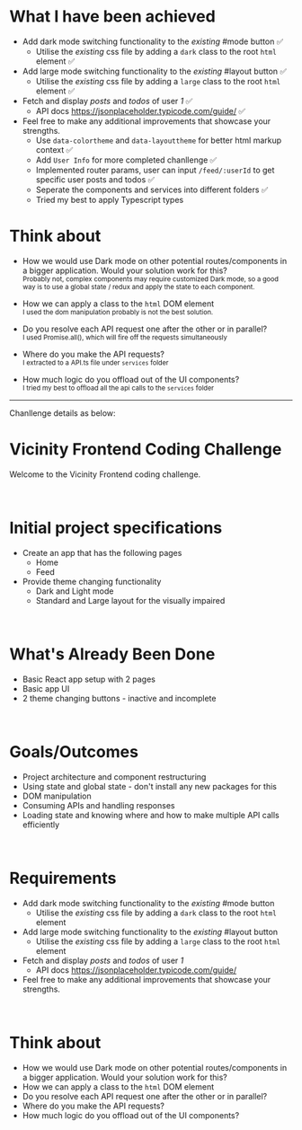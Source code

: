 # What I have been achieved
- Add dark mode switching functionality to the _existing_ #mode button ✅
  - Utilise the _existing_ css file by adding a `dark` class to the root `html` element ✅
- Add large mode switching functionality to the _existing_ #layout button ✅
  - Utilise the _existing_ css file by adding a `large` class to the root `html` element ✅
- Fetch and display _posts_ and _todos_ of user _1_ ✅
  - API docs https://jsonplaceholder.typicode.com/guide/ ✅
- Feel free to make any additional improvements that showcase your strengths.
  - Use `data-colortheme` and `data-layouttheme` for better html markup context ✅
  - Add `User Info` for more completed chanllenge ✅
  - Implemented router params, user can input `/feed/:userId` to get specific user posts and todos ✅
  - Seperate the components and services into different folders ✅
  - Tried my best to apply Typescript types


# Think about
- How we would use Dark mode on other potential routes/components in a bigger application. Would your solution work for this?
  <br>
<small>Probably not, complex components may require customized Dark mode, so a good way is to use a global state / redux and apply the state to each component.</small>

- How we can apply a class to the `html` DOM element
  <br>
<small>I used the dom manipulation probably is not the best solution.</small>

- Do you resolve each API request one after the other or in parallel?
  <br>
<small>I used Promise.all(), which will fire off the requests simultaneously</small>

- Where do you make the API requests?
  <br>
<small>I extracted to a API.ts file under `services` folder</small>

- How much logic do you offload out of the UI components?
  <br>
<small>I tried my best to offload all the api calls to the `services` folder</small>


<hr/>

Chanllenge details as below:
# Vicinity Frontend Coding Challenge

Welcome to the Vicinity Frontend coding challenge.

&nbsp;

# Initial project specifications

- Create an app that has the following pages
  - Home
  - Feed
- Provide theme changing functionality
  - Dark and Light mode
  - Standard and Large layout for the visually impaired

&nbsp;

# What's Already Been Done

- Basic React app setup with 2 pages
- Basic app UI
- 2 theme changing buttons - inactive and incomplete

&nbsp;

# Goals/Outcomes

- Project architecture and component restructuring
- Using state and global state - don't install any new packages for this
- DOM manipulation
- Consuming APIs and handling responses
- Loading state and knowing where and how to make multiple API calls efficiently

&nbsp;

# Requirements

- Add dark mode switching functionality to the _existing_ #mode button
  - Utilise the _existing_ css file by adding a `dark` class to the root `html` element
- Add large mode switching functionality to the _existing_ #layout button
  - Utilise the _existing_ css file by adding a `large` class to the root `html` element
- Fetch and display _posts_ and _todos_ of user _1_
  - API docs https://jsonplaceholder.typicode.com/guide/
- Feel free to make any additional improvements that showcase your strengths.

&nbsp;

# Think about

- How we would use Dark mode on other potential routes/components in a bigger application. Would your solution work for this?
- How we can apply a class to the `html` DOM element
- Do you resolve each API request one after the other or in parallel?
- Where do you make the API requests?
- How much logic do you offload out of the UI components?
